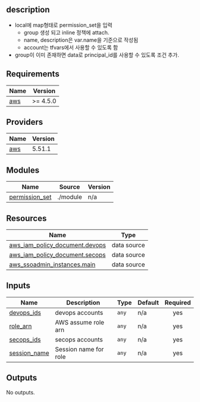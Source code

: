 ## description
- local에 map형태로 permission_set을 입력
  - group 생성 되고 inline 정책에 attach.
  - name, description은 var.name을 기준으로 작성됨
  - account는 tfvars에서 사용할 수 있도록 함
- group이 이미 존재하면 data로 principal_id를 사용할 수 있도록 조건 추가.

<!-- BEGIN_TF_DOCS -->
## Requirements

| Name | Version |
|------|---------|
| <a name="requirement_aws"></a> [aws](#requirement\_aws) | >= 4.5.0 |

## Providers

| Name | Version |
|------|---------|
| <a name="provider_aws"></a> [aws](#provider\_aws) | 5.51.1 |

## Modules

| Name | Source | Version |
|------|--------|---------|
| <a name="module_permission_set"></a> [permission\_set](#module\_permission\_set) | ./module | n/a |

## Resources

| Name | Type |
|------|------|
| [aws_iam_policy_document.devops](https://registry.terraform.io/providers/hashicorp/aws/latest/docs/data-sources/iam_policy_document) | data source |
| [aws_iam_policy_document.secops](https://registry.terraform.io/providers/hashicorp/aws/latest/docs/data-sources/iam_policy_document) | data source |
| [aws_ssoadmin_instances.main](https://registry.terraform.io/providers/hashicorp/aws/latest/docs/data-sources/ssoadmin_instances) | data source |

## Inputs

| Name | Description | Type | Default | Required |
|------|-------------|------|---------|:--------:|
| <a name="input_devops_ids"></a> [devops\_ids](#input\_devops\_ids) | devops accounts | `any` | n/a | yes |
| <a name="input_role_arn"></a> [role\_arn](#input\_role\_arn) | AWS assume role arn | `any` | n/a | yes |
| <a name="input_secops_ids"></a> [secops\_ids](#input\_secops\_ids) | secops accounts | `any` | n/a | yes |
| <a name="input_session_name"></a> [session\_name](#input\_session\_name) | Session name for role | `any` | n/a | yes |

## Outputs

No outputs.
<!-- END_TF_DOCS -->